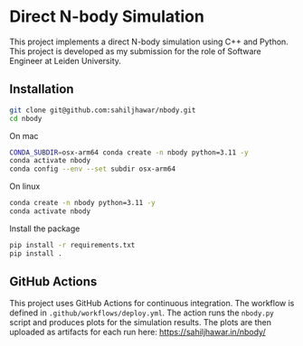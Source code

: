 # Direct N-body Simulation

This project implements a direct N-body simulation using C++ and Python. This project is developed as my submission for the role of Software Engineer at Leiden University.


## Installation
```bash
git clone git@github.com:sahiljhawar/nbody.git
cd nbody
```

On mac
```bash
CONDA_SUBDIR=osx-arm64 conda create -n nbody python=3.11 -y
conda activate nbody
conda config --env --set subdir osx-arm64
```
On linux
```bash
conda create -n nbody python=3.11 -y
conda activate nbody
```

Install the package
```bash
pip install -r requirements.txt
pip install .
```

## GitHub Actions
This project uses GitHub Actions for continuous integration. The workflow is defined in `.github/workflows/deploy.yml`. The action runs the `nbody.py` script and produces plots for the simulation results. The plots are then uploaded as artifacts for each run here: https://sahiljhawar.in/nbody/